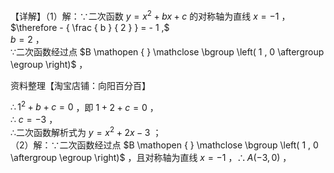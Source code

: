 【详解】（1）解：∵二次函数 $y = x ^ { 2 } + b x + c$ 的对称轴为直线 $x { = } - 1$ ，  
$\therefore - { \frac { b } { 2 } } = - 1 ,$   
$b = 2$ ，  
∵二次函数经过点 $B \mathopen { } \mathclose \bgroup \left( 1 , 0 \aftergroup \egroup \right)$ ，

资料整理【淘宝店铺：向阳百分百】

$\therefore 1 ^ { 2 } + b + c = 0$ ，即 $1 + 2 + c = 0$ ，  
∴ $c = - 3$ ，  
∴二次函数解析式为 $y = x ^ { 2 } + 2 x - 3$ ；  
（2）解：∵二次函数经过点 $B \mathopen { } \mathclose \bgroup \left( 1 , 0 \aftergroup \egroup \right)$ ，且对称轴为直线 $x { = } - 1$ ，$\therefore A ( - 3 , 0 )$ ，  
